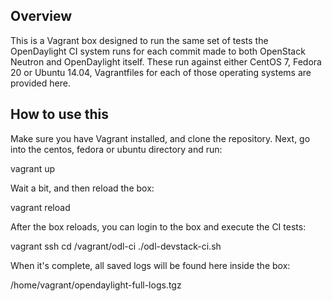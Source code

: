 Overview
--------
This is a Vagrant box designed to run the same set of tests the OpenDaylight
CI system runs for each commit made to both OpenStack Neutron and OpenDaylight
itself. These run against either CentOS 7, Fedora 20 or Ubuntu 14.04, Vagrantfiles for
each of those operating systems are provided here.

How to use this
---------------
Make sure you have Vagrant installed, and clone the repository. Next, go into
the centos, fedora or ubuntu directory and run:

  vagrant up

Wait a bit, and then reload the box:

  vagrant reload

After the box reloads, you can login to the box and execute the CI tests:

  vagrant ssh
  cd /vagrant/odl-ci
  ./odl-devstack-ci.sh

When it's complete, all saved logs will be found here inside the box:

  /home/vagrant/opendaylight-full-logs.tgz
